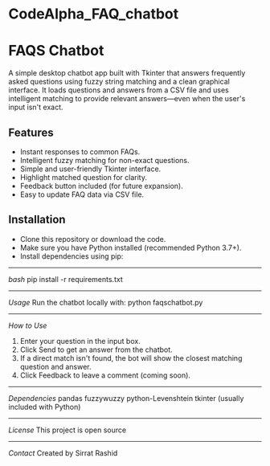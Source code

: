 # CodeAlpha_FAQ_chatbot

# FAQS Chatbot

A simple desktop chatbot app built with Tkinter that answers frequently asked questions using fuzzy string matching and a clean graphical interface. It loads questions and answers from a CSV file and uses intelligent matching to provide relevant answers—even when the user's input isn't exact.

## Features

- Instant responses to common FAQs.
- Intelligent fuzzy matching for non-exact questions.
- Simple and user-friendly Tkinter interface.
- Highlight matched question for clarity.
- Feedback button included (for future expansion).
- Easy to update FAQ data via CSV file.

## Installation

- Clone this repository or download the code.
- Make sure you have Python installed (recommended Python 3.7+).
- Install dependencies using pip:

---

*bash*
           pip install -r requirements.txt

---

*Usage*
Run the chatbot locally with:
           python faqschatbot.py

---

*How to Use*
1. Enter your question in the input box.
2. Click Send to get an answer from the chatbot.
3. If a direct match isn't found, the bot will show the closest matching question and answer.
4. Click Feedback to leave a comment (coming soon).

---

*Dependencies*
pandas
fuzzywuzzy
python-Levenshtein
tkinter (usually included with Python)

---

*License*
        This project is open source 

---

*Contact*
         Created by Sirrat Rashid
